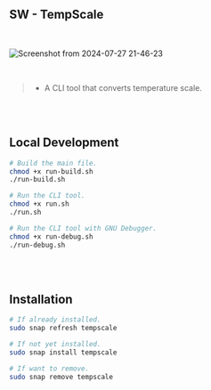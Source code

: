 ## SW - TempScale

<br />

![Screenshot from 2024-07-27 21-46-23](https://github.com/user-attachments/assets/bd6d0e18-c426-464f-8877-2a6e98cdadf2)

<br />

> - A CLI tool that converts temperature scale.

<br />
<br />



## Local Development

```sh
# Build the main file.
chmod +x run-build.sh
./run-build.sh

# Run the CLI tool.
chmod +x run.sh
./run.sh

# Run the CLI tool with GNU Debugger.
chmod +x run-debug.sh
./run-debug.sh
```

<br />
<br />



## Installation

```sh
# If already installed.
sudo snap refresh tempscale

# If not yet installed.
sudo snap install tempscale

# If want to remove.
sudo snap remove tempscale
```
